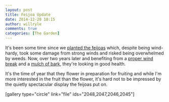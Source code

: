 ```yaml
---
layout: post
title: Feijoa Update
date: 2014-12-28 10:15
author: willryle
comments: true
categories: [The Garden]
---
```

It's been some time since we <a title="An Acquired Taste" href="http://willryle.wordpress.com/2012/04/22/an-acquired-taste/">planted the feijoas</a> which, despite being wind-hardy, took some damage from strong winds and risked being overwhelmed by weeds. Now, over two years later and benefiting from a <a href="http://willryle.wordpress.com/2013/11/20/fencing-more-to-it-than-meets-the-eye/">proper wind break</a> and a <a href="http://willryle.wordpress.com/2014/10/19/barking-mad/">mulch of bark</a>, they're looking in good health.

<!--more-->

It's the time of year that they flower in preparation for fruiting and while I'm more interested in the fruit than the flower, it's hard not to be impressed by the quietly spectacular display the feijoas put on.

[gallery type="circle" link="file" ids="2048,2047,2046,2045"]
